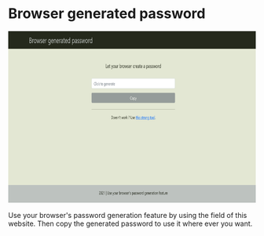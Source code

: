 # Browser generated password
<p>
	<img src="screenshot_site.png" alt="screenshot_site" height="350">
</p>
<p>Use your browser's password generation feature by using the field of this website. Then copy the generated password to use it where ever you want.</p>